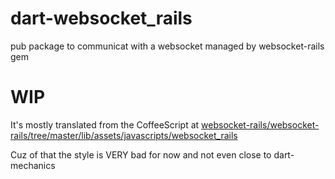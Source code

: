 dart-websocket_rails
====================

pub package to communicat with a websocket managed by websocket-rails gem

WIP
===

It's mostly translated from the CoffeeScript at [websocket-rails/websocket-rails/tree/master/lib/assets/javascripts/websocket_rails](https://github.com/websocket-rails/websocket-rails/tree/master/lib/assets/javascripts/websocket_rails)

Cuz of that the style is VERY bad for now and not even close to dart-mechanics

